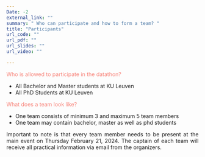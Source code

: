 ```yaml
---
Date: -2
external_link: ""
summary: " Who can participate and how to form a team? "
title: "Participants"
url_code: ""
url_pdf: ""
url_slides: ""
url_video: ""

---
```


<p style='text-align: justify; color: #F88379'>
Who is allowed to participate in the datathon? </p>

- All Bachelor and Master students at KU Leuven
- All PhD Students at KU Leuven

<p style='text-align: justify;color: #F88379'>
What does a team look like? </p>

- One team consists of minimum 3 and maximum 5 team members
- One team may contain bachelor, master as well as phd students 

<p style='text-align: justify;'>
Important to note is that every team member needs to be present at the main event on Thursday February 21, 2024. The captain of each team will receive all practical information via email from the organizers. </p>
